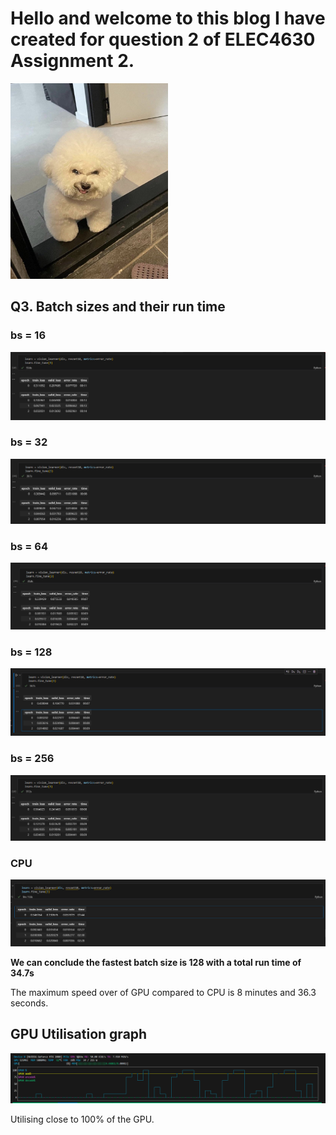 # Hello and welcome to this blog I have created for question 2 of ELEC4630 Assignment 2.

<img src="images/meanmugging.jpg" width=50% height=50%>

## Q3. Batch sizes and their run time

### bs = 16
<kbd>
  <img src="images/bs16.PNG">
</kbd>

### bs = 32
<kbd>
  <img src="images/bs32.PNG">
</kbd>

### bs = 64
<kbd>
  <img src="images/bs64.PNG">
</kbd>

### bs = 128
<kbd>
  <img src="images/bs128.PNG">
</kbd>

### bs = 256
<kbd>
  <img src="images/bs256.PNG">
</kbd>

### CPU
<kbd>
  <img src="images/cpufrozen.PNG">
</kbd>

**We can conclude the fastest batch size is 128 with a total run time of 34.7s** 

The maximum speed over of GPU compared to CPU is 8 minutes and 36.3 seconds. 

## GPU Utilisation graph
<kbd>
  <img src="images/nvtop.PNG">
</kbd>

Utilising close to 100% of the GPU.
